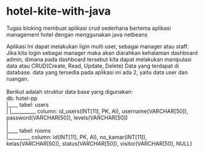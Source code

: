# hotel-kite-with-java
Tugas bloking membuat aplikasi crud sederhana bertema aplikasi management hotel dengan menggunakan java netbeans

Aplikasi Ini dapat melakukan ligin multi user, sebagai manager atau staff. Jika kita login sebagai manager maka akan diarahkan kehalaman dashboard admin, dimana pada dashboard tersebut kita dapat melakukan manipulasi data atau CRUD(Create, Read, Update, Delete) Data yang terdapat di database. data yang tersedia pada aplikasi ini ada 2, yaitu data user dan ruangan.
<br>
<br>
Berikut adalah struktur data base yang digunakan:
<br>
db: hotel-pp
       <br> |____ tabel: users
      <br>  |            |__________ column: id_users(INT[11], PK, AI), username(VARCHAR[50]), password(VARCHAR[50]), levels(VARCHAR[50])
      <br>  |
      <br>  |____ tabel: rooms
      <br>               |_________ column: id(INT[11], PK, AI), no_kamar(INT[11]), kelas(VARCHAR[50]), status(VARCHAR[50]), visitor(VARCHAR[50], NULL)
